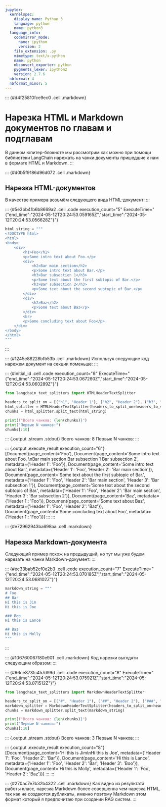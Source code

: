 ```yaml
---
jupyter:
  kernelspec:
    display_name: Python 3
    language: python
    name: python3
  language_info:
    codemirror_mode:
      name: ipython
      version: 2
    file_extension: .py
    mimetype: text/x-python
    name: python
    nbconvert_exporter: python
    pygments_lexer: ipython2
    version: 2.7.6
  nbformat: 4
  nbformat_minor: 5
---
```


::: {#d4f25810fce9ec0 .cell .markdown}
# Нарезка HTML и Markdown документов по главам и подглавам

В данном юпитер-блокноте мы рассмотрим как можно при помощи библиотеки
LangChain нарежать на чанки документы пришедшие к нам в формате HTML и
Markdown.
:::

::: {#d0b5f9186d96d072 .cell .markdown}
## Нарезка HTML-документов

В качестве примера возъмём следующего вида HTML-документ:
:::

::: {#5e3bb41b6b8669a2 .cell .code execution_count="5" ExecuteTime="{\"end_time\":\"2024-05-12T20:24:53.059165Z\",\"start_time\":\"2024-05-12T20:24:53.056628Z\"}"}
``` python
html_string = """
<!DOCTYPE html>
<html>
<body>
    <div>
        <h1>Foo</h1>
        <p>Some intro text about Foo.</p>
        <div>
            <h2>Bar main section</h2>
            <p>Some intro text about Bar.</p>
            <h3>Bar subsection 1</h3>
            <p>Some text about the first subtopic of Bar.</p>
            <h3>Bar subsection 2</h3>
            <p>Some text about the second subtopic of Bar.</p>
        </div>
        <div>
            <h2>Baz</h2>
            <p>Some text about Baz</p>
        </div>
        <br>
        <p>Some concluding text about Foo</p>
    </div>
</body>
</html>
"""
```
:::

::: {#1245e88228bfb53b .cell .markdown}
Используя следующие код нарежем документ на секции поменьше:
:::

::: {#initial_id .cell .code execution_count="6" ExecuteTime="{\"end_time\":\"2024-05-12T20:24:53.067260Z\",\"start_time\":\"2024-05-12T20:24:53.060289Z\"}"}
``` python
from langchain_text_splitters import HTMLHeaderTextSplitter

headers_to_split_on = [("h1", "Header 1"), ("h2", "Header 2"), ("h3", "Header 3")]
html_splitter = HTMLHeaderTextSplitter(headers_to_split_on=headers_to_split_on)
chunks = html_splitter.split_text(html_string)

print(f"Всего чанков: {len(chunks)}")
print("Первые N чанков:")
chunks[:10]
```

::: {.output .stream .stdout}
    Всего чанков: 8
    Первые N чанков:
:::

::: {.output .execute_result execution_count="6"}
    [Document(page_content='Foo'),
     Document(page_content='Some intro text about Foo.  \nBar main section Bar subsection 1 Bar subsection 2', metadata={'Header 1': 'Foo'}),
     Document(page_content='Some intro text about Bar.', metadata={'Header 1': 'Foo', 'Header 2': 'Bar main section'}),
     Document(page_content='Some text about the first subtopic of Bar.', metadata={'Header 1': 'Foo', 'Header 2': 'Bar main section', 'Header 3': 'Bar subsection 1'}),
     Document(page_content='Some text about the second subtopic of Bar.', metadata={'Header 1': 'Foo', 'Header 2': 'Bar main section', 'Header 3': 'Bar subsection 2'}),
     Document(page_content='Baz', metadata={'Header 1': 'Foo'}),
     Document(page_content='Some text about Baz', metadata={'Header 1': 'Foo', 'Header 2': 'Baz'}),
     Document(page_content='Some concluding text about Foo', metadata={'Header 1': 'Foo'})]
:::
:::

::: {#e72962943ba698aa .cell .markdown}
## Нарезка Markdown-документа

Следующий пример похож на предыдущий, но тут мы уже будем нарезать на
чанки Markdown-документ:
:::

::: {#ec33bab52cf0e2b3 .cell .code execution_count="7" ExecuteTime="{\"end_time\":\"2024-05-12T20:24:53.070185Z\",\"start_time\":\"2024-05-12T20:24:53.068102Z\"}"}
``` python
markdown_string = """
# Foo
## Bar
Hi this is Jim
Hi this is Joe

### Boo
Hi this is Lance

## Baz
Hi this is Molly
"""
```
:::

::: {#106760067f80e901 .cell .markdown}
Код нарезки выглдяти следующим образом:
:::

::: {#66ce873fc457d99d .cell .code execution_count="8" ExecuteTime="{\"end_time\":\"2024-05-12T20:24:53.075921Z\",\"start_time\":\"2024-05-12T20:24:53.071512Z\"}"}
``` python
from langchain_text_splitters import MarkdownHeaderTextSplitter

headers_to_split_on = [("#", "Header 1"), ("##", "Header 2"), ("###", "Header 3")]
markdown_splitter = MarkdownHeaderTextSplitter(headers_to_split_on=headers_to_split_on)
chunks = markdown_splitter.split_text(markdown_string)

print(f"Всего чанков: {len(chunks)}")
print("Первые N чанков:")
chunks[:10]
```

::: {.output .stream .stdout}
    Всего чанков: 3
    Первые N чанков:
:::

::: {.output .execute_result execution_count="8"}
    [Document(page_content='Hi this is Jim\nHi this is Joe', metadata={'Header 1': 'Foo', 'Header 2': 'Bar'}),
     Document(page_content='Hi this is Lance', metadata={'Header 1': 'Foo', 'Header 2': 'Bar', 'Header 3': 'Boo'}),
     Document(page_content='Hi this is Molly', metadata={'Header 1': 'Foo', 'Header 2': 'Baz'})]
:::
:::

::: {#270ac7e7b32b4322 .cell .markdown}
Как видно из результата работы класс, нарезка Markdown более совершенна
чем нарезка HTML, так как не создаются дубликаты, именно поэтому
Markdown этом формат который я предпочитаю при создании RAG систем.
:::
